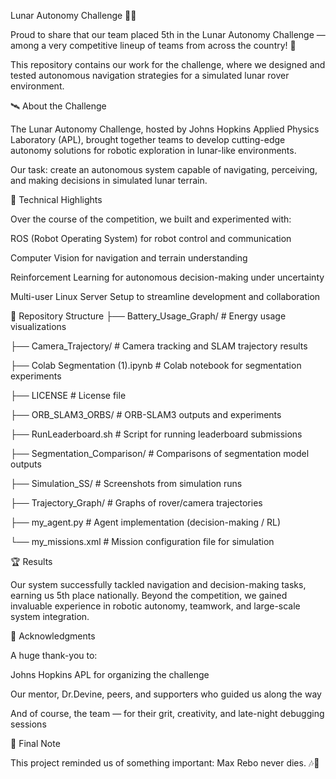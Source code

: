 Lunar Autonomy Challenge 🚀🌙

Proud to share that our team placed 5th in the Lunar Autonomy Challenge — among a very competitive lineup of teams from across the country! 🎉

This repository contains our work for the challenge, where we designed and tested autonomous navigation strategies for a simulated lunar rover environment.

🛰️ About the Challenge

The Lunar Autonomy Challenge, hosted by Johns Hopkins Applied Physics Laboratory (APL), brought together teams to develop cutting-edge autonomy solutions for robotic exploration in lunar-like environments.

Our task: create an autonomous system capable of navigating, perceiving, and making decisions in simulated lunar terrain.

🔧 Technical Highlights

Over the course of the competition, we built and experimented with:

ROS (Robot Operating System) for robot control and communication

Computer Vision for navigation and terrain understanding

Reinforcement Learning for autonomous decision-making under uncertainty

Multi-user Linux Server Setup to streamline development and collaboration

📂 Repository Structure
├── Battery_Usage_Graph/       # Energy usage visualizations

├── Camera_Trajectory/         # Camera tracking and SLAM trajectory results

├── Colab Segmentation (1).ipynb   # Colab notebook for segmentation experiments

├── LICENSE                    # License file

├── ORB_SLAM3_ORBS/            # ORB-SLAM3 outputs and experiments

├── RunLeaderboard.sh          # Script for running leaderboard submissions

├── Segmentation_Comparison/   # Comparisons of segmentation model outputs

├── Simulation_SS/             # Screenshots from simulation runs

├── Trajectory_Graph/          # Graphs of rover/camera trajectories

├── my_agent.py                # Agent implementation (decision-making / RL)

└── my_missions.xml            # Mission configuration file for simulation

🏆 Results

Our system successfully tackled navigation and decision-making tasks, earning us 5th place nationally.
Beyond the competition, we gained invaluable experience in robotic autonomy, teamwork, and large-scale system integration.

🙏 Acknowledgments

A huge thank-you to:

Johns Hopkins APL for organizing the challenge

Our mentor, Dr.Devine, peers, and supporters who guided us along the way

And of course, the team — for their grit, creativity, and late-night debugging sessions

🌌 Final Note

This project reminded us of something important:
Max Rebo never dies. 🎶🐘
